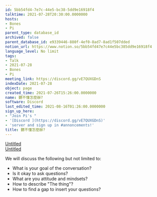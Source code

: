 ```yaml
---
id: 5bb54fd4-7e7c-44e5-bc38-5dd9e16918f4
talktime: 2021-07-28T20:30:00.0000000
hosts:
- Bones
- Pi
parent_type: database_id
archived: false
parent_database_id: e9339446-880f-4ef0-8ad7-8ad1f507dded
notion_url: https://www.notion.so/5bb54fd47e7c44e5bc385dd9e16918f4
language_level: No limit
tags:
- Talk
- 2021-07-28
- Bones
- Pi
meeting_link: https://discord.gg/vE7QUXGDnS
indexDate: 2021-07-28
object: page
created_time: 2021-07-26T15:26:00.0000000
name: 聽不懂怎麼辦?
software: Discord
last_edited_time: 2021-08-16T01:26:00.0000000
sign_up_here:
- "Join Pi's "
- '[Discord ](https://discord.gg/vE7QUXGDnS)'
- 'server and sign up in #annoncements!'
title: 聽不懂怎麼辦?
---
```




[Untitled](https://www.notion.so/12c4a9e645d54aefa860b5f927a0b220)   
[Untitled](https://www.notion.so/482e61b02b9c4456b2b4fe86bb7544c6)   


We will discuss the following but not limited to:
   - What is your goal of the conversation?
   - Is it okay to ask questions?
   - What are you attitude and mindsets?
   - How to describe "The thing"?
   - How to find a gap to insert your questions?






